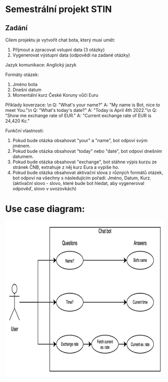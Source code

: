 # Semestrální projekt STIN
## Zadání
Cílem projektu je vytvořit chat bota, který musí umět:
1. Přijmout a zpracovat vstupní data (3 otázky)
2. Vygenerovat výstupní data (odpovědi na zadané otázky)

Jazyk komunikace: Anglický jazyk

Formáty otázek:
1. Jméno bota
2. Dnešní datum
3. Momentální kurz České Koruny vůči Euru

Příklady koverzace: \n
Q: "What's your name?" A: "My name is Bot, nice to meet You."\n
Q: "What's today's date?" A: "Today is April 4th 2022."\n
Q: "Show me exchange rate of EUR." A: "Current exchange rate of EUR is 24,420 Kc."

Funkční vlastnosti:
1. Pokud bude otázka obsahovat "your" a "name", bot odpoví svým jménem.
2. Pokud bude otázka obsahovat "today" nebo "date", bot odpoví dnešním datumem.
3. Pokud bude otázka obsahovat "exchange", bot stáhne výpis kurzu ze stránek ČNB, extrahuje z něj kurz Eura a vypíše ho.
4. Pokud bude otázka obsahovat aktivační slova z různých formátů otázek, bot odpoví na všechny s následujícím pořadí: Jméno, Datum, Kurz. (aktivační slovo - slovo, které bude bot hledat, aby vygeneroval odpověď, slovo v uvozovkách)

# Use case diagram:
<img src="./STIN_chatbot.png" alt="Use case diagram" width="950" height="500">
